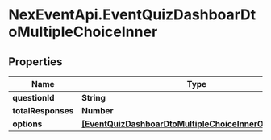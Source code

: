 # NexEventApi.EventQuizDashboarDtoMultipleChoiceInner

## Properties

Name | Type | Description | Notes
------------ | ------------- | ------------- | -------------
**questionId** | **String** |  | 
**totalResponses** | **Number** |  | 
**options** | [**[EventQuizDashboarDtoMultipleChoiceInnerOptionsInner]**](EventQuizDashboarDtoMultipleChoiceInnerOptionsInner.md) |  | 


